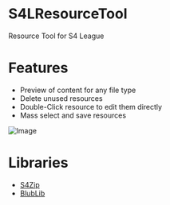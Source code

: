 # S4LResourceTool
Resource Tool for S4 League

# Features
* Preview of content for any file type
* Delete unused resources
* Double-Click resource to edit them directly
* Mass select and save resources

![Image](https://i.imgur.com/TXO3oFE.png)

# Libraries
- [S4Zip](https://github.com/wtfblub/NetspherePirates/blob/dev/src/Netsphere.Resource/S4Zip.cs)
- [BlubLib](https://gitlab.com/wtfblub/BlubLib/-/tree/dev/src/BlubLib)